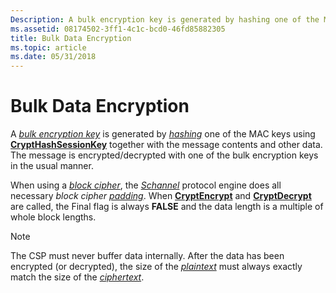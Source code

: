 ```yaml
---
Description: A bulk encryption key is generated by hashing one of the MAC keys using CryptHashSessionKey together with the message contents and other data. The message is encrypted/decrypted with one of the bulk encryption keys in the usual manner.
ms.assetid: 08174502-3ff1-4c1c-bcd0-46fd85882305
title: Bulk Data Encryption
ms.topic: article
ms.date: 05/31/2018
---
```


# Bulk Data Encryption

A [*bulk encryption key*](../secgloss/b-gly.md) is generated by [*hashing*](../secgloss/h-gly.md) one of the MAC keys using [**CryptHashSessionKey**](/windows/desktop/api/Wincrypt/nf-wincrypt-crypthashsessionkey) together with the message contents and other data. The message is encrypted/decrypted with one of the bulk encryption keys in the usual manner.

When using a [*block cipher*](../secgloss/b-gly.md), the [*Schannel*](../secgloss/s-gly.md) protocol engine does all necessary *block cipher* [*padding*](../secgloss/p-gly.md). When [**CryptEncrypt**](/windows/desktop/api/Wincrypt/nf-wincrypt-cryptencrypt) and [**CryptDecrypt**](/windows/desktop/api/Wincrypt/nf-wincrypt-cryptdecrypt) are called, the Final flag is always **FALSE** and the data length is a multiple of whole block lengths.

> [!Note]  
> The CSP must never buffer data internally. After the data has been encrypted (or decrypted), the size of the [*plaintext*](../secgloss/p-gly.md) must always exactly match the size of the [*ciphertext*](../secgloss/c-gly.md).

 

 

 